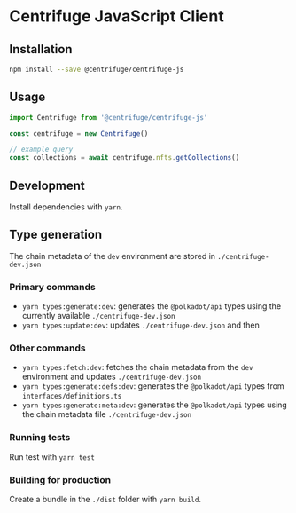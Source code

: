 Centrifuge JavaScript Client
====================

## Installation

```bash
npm install --save @centrifuge/centrifuge-js
```

## Usage

```js
import Centrifuge from '@centrifuge/centrifuge-js'

const centrifuge = new Centrifuge()

// example query
const collections = await centrifuge.nfts.getCollections()
```

## Development

Install dependencies with `yarn`.

## Type generation

The chain metadata of the `dev` environment are stored in `./centrifuge-dev.json`

### Primary commands
- `yarn types:generate:dev`: generates the `@polkadot/api` types using the currently available `./centrifuge-dev.json`
- `yarn types:update:dev`: updates `./centrifuge-dev.json` and then 

### Other commands
- `yarn types:fetch:dev`: fetches the chain metadata from the `dev` environment and updates `./centrifuge-dev.json`
- `yarn types:generate:defs:dev`: generates the `@polkadot/api` types from `interfaces/definitions.ts`
- `yarn types:generate:meta:dev`: generates the `@polkadot/api` types using the chain metadata file `./centrifuge-dev.json`

### Running tests

Run test with `yarn test`

### Building for production

Create a bundle in the `./dist` folder with `yarn build`.
